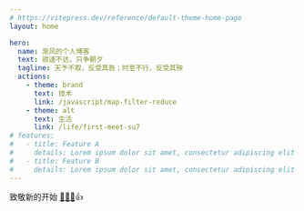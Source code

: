 ```yaml
---
# https://vitepress.dev/reference/default-theme-home-page
layout: home

hero:
  name: 渐风的个人博客
  text: 欲速不达，只争朝夕
  tagline: 天予不取，反受其咎；时至不行，反受其殃
  actions:
    - theme: brand
      text: 技术
      link: /javascript/map-filter-reduce
    - theme: alt
      text: 生活
      link: /life/first-meet-su7
# features:
#   - title: Feature A
#     details: Lorem ipsum dolor sit amet, consectetur adipiscing elit
#   - title: Feature B
#     details: Lorem ipsum dolor sit amet, consectetur adipiscing elit
---
```


致敬新的开始
<a :class="$style.interview" href="https://www.hjfrun.com/interview/" target="_blank" rel="noreferrer">🫡🫡🫡</a>👍

<style module>
.interview {
  text-decoration: none !important;
}

</style>
